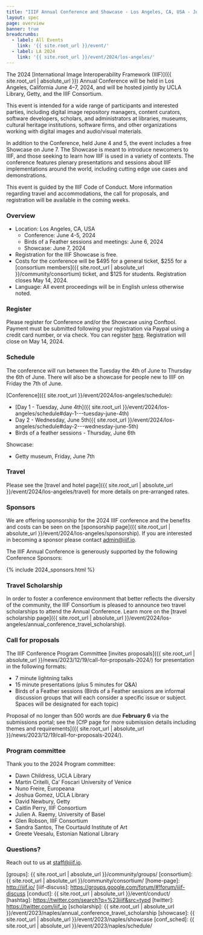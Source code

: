 ```yaml
---
title: "IIIF Annual Conference and Showcase - Los Angeles, CA, USA - June 4-7, 2024"
layout: spec
page: overview
banner: true 
breadcrumbs:
  - label: All Events
    link: '{{ site.root_url }}/event/'
  - label: LA 2024
    link: '{{ site.root_url }}/event/2024/los-angeles/'
---
```



The 2024 [International Image Interoperability Framework (IIIF)]({{ site.root_url | absolute_url }}) Annual Conference will be held in Los Angeles, California June 4–7, 2024, and will be hosted jointly by UCLA Library, Getty, and the IIIF Consortium.

This event is intended for a wide range of participants and interested parties, including digital image repository managers, content curators, software developers, scholars, and administrators at libraries, museums, cultural heritage institutions, software firms, and other organizations working with digital images and audio/visual materials.

In addition to the Conference, held June 4 and 5, the event includes a free Showcase on June 7. The Showcase is meant to introduce newcomers to IIIF, and those seeking to learn how IIIF is used in a variety of contexts. The conference features plenary presentations and sessions about IIIF implementations around the world, including cutting edge use cases and demonstrations. 

This event is guided by the IIIF Code of Conduct. More information regarding travel and accommodations, the call for proposals, and registration will be available in the coming weeks. 

<!-- {% include 2024_hosts.html %} -->

<!-- 


The 2023 [International Image Interoperability Framework (IIIF)]({{ site.root_url | absolute_url }}) Annual Conference will be held in Naples, Italy, June 5–8, 2023, and will be hosted jointly by the [University of Naples Federico II](http://www.international.unina.it/) and the IIIF Consortium.

This event is intended for a wide range of participants and interested parties, including digital image repository managers, content curators, software developers, scholars, and administrators at libraries, museums, cultural heritage institutions, software firms, and other organizations working with digital images and audio/visual materials.

The event includes a free [**showcase**][showcase] meant to introduce newcomers to IIIF, and those seeking to learn how IIIF is used in a variety of contexts. The [**conference**][conf_sched] features plenary presentations and sessions about IIIF implementations around the world, including cutting edge use cases and demonstrations. 

This event is guided by the IIIF [Code of Conduct]({{ site.root_url | absolute_url }}/event/conduct). -->



### **Overview**

* Location: Los Angeles, CA, USA
    * Conference: June 4-5, 2024
    * Birds of a Feather sessions and meetings: June 6, 2024
    * Showcase: June 7, 2024
* Registration for the IIIF Showcase is free.
* Costs for the conference will be $495 for a general ticket, $255 for a [consortium members]({{ site.root_url | absolute_url }}/community/consortium) ticket, and $125 for students. Registration closes May 14, 2024.
* Language: All event proceedings will be in English unless otherwise noted.

### **Register**

Please register for Conference and/or the Showcase using Conftool. Payment must be submitted following your registration via Paypal using a credit card number, or via check. You can register [here](https://www.conftool.org/iiif2024/). Registration will close on May 14, 2024. 

### **Schedule**

The conference will run between the Tuesday the 4th of June to Thursday the 6th of June. There will also be a showcase for people new to IIIF on Friday the 7th of June.

[Conference]({{ site.root_url }}/event/2024/los-angeles/schedule):
 * [Day 1 - Tuesday, June 4th]({{ site.root_url }}/event/2024/los-angeles/schedule#day-1---tuesday-june-4th)
 * Day 2 - Wednesday, June 5th({{ site.root_url }}/event/2024/los-angeles/schedule#day-2---wednesday-june-5th)
 * Birds of a feather sessions - Thursday, June 6th

Showcase:
 * Getty museum, Friday, June 7th


### **Travel**

Please see the [travel and hotel page]({{ site.root_url | absolute_url }}/event/2024/los-angeles/travel) for more details on pre-arranged rates.

### **Sponsors**

We are offering sponsorship for the 2024 IIIF conference and the benefits and costs can be seen on the [sponsorship page]({{ site.root_url | absolute_url }}/event/2024/los-angeles/sponsorship). If you are interested in becoming a sponsor please contact [admin@iiif.io](mailto:admin@iiif.io). 

The IIIF Annual Conference is generously supported by the following Conference Sponsors:

{% include 2024_sponsors.html %} 

### **Travel Scholarship**

In order to foster a conference environment that better reflects the diversity of the community, the IIIF Consortium is pleased to announce two travel scholarships to attend the Annual Conference. Learn more on the [travel scholarship page]({{ site.root_url | absolute_url }}/event/2024/los-angeles/annual_conference_travel_scholarship).

### Call for proposals

The IIIF Conference Program Committee [invites proposals]({{ site.root_url | absolute_url }}/news/2023/12/19/call-for-proposals-2024/) for presentation in the following formats:

* 7 minute lightning talks
* 15 minute presentations (plus 5 minutes for Q&A)
* Birds of a Feather sessions (Birds of a Feather sessions are informal discussion groups that will each consider a specific issue or subject. Spaces will be designated for each topic)

Proposal of no longer than 500 words are due **February 6** via the submissions portal; see the [CfP page for more submission details including themes and requirements]({{ site.root_url | absolute_url }}/news/2023/12/19/call-for-proposals-2024/).

### Program committee

Thank you to the 2024 Program committee:

* Dawn Childress, UCLA Library
* Martin Critelli, Ca' Foscari University of Venice
* Nuno Freire, Europeana
* Joshua Gomez, UCLA Library
* David Newbury, Getty
* Caitlin Perry, IIIF Consortium 
* Julien A. Raemy, University of Basel
* Glen Robson, IIIF Consortium
* Sandra Santos, The Courtauld Institute of Art
* Greete Veesalu, Estonian National Library



<!-- ### **Register**

* Please register for Conference and/or the Showcase using Conftool. Payment must be submitted following your registration via Paypal using a credit card number, or via check. You can register [here](https://www.conftool.org/iiif2023/index.php?page=index). Registration will close on May 16, 2023. 

### **Travel**

* Please see the [travel and hotel page]({{ site.root_url | absolute_url }}/event/2023/naples/travel) for more details on pre-arranged rates.

### **Schedule**

* See the [conference schedule page for the current outline schedule]({{ site.root_url | absolute_url }}/event/2023/naples/schedule) for the conference, the showcase page for the [Showcase schedule][showcase], and the [workshops page]({{ site.root_url | absolute_url }}/event/2023/naples/workshops) for the schedule of optional pre-conference workshops.


#### Local planning committee

Thank you to the 2023 local planning committee:

* Gennaro Ferrante
* Serena Picarelli
* Chiara Fusco
* Pierfrancesco Valentini di Castromediano

### **Sponsors**

We are offering sponsorship for the 2023 IIIF conference and the benefits and costs can be seen on the [sponsorship page]({{ site.root_url | absolute_url }}/event/2023/naples/sponsorship). If you are interested in becoming a sponsor please contact [admin@iiif.io](mailto:admin@iiif.io). 

The IIIF Annual Conference is generously supported by the following Conference Sponsors:

{% include 2023_sponsors.html %} 

### Locations

**[Showcase][showcase] - 6/5**

Università degli Studi di Napoli Federico II - Chiesa dei Santi Marcellino e Festo<br>
Largo S. Marcellino, 10, 80138 Napoli NA, Italy

**Workshops - 6/6**

Università degli Studi di Napoli Federico II - Dipartimento di Studi Umanistici<br>
Via Porta di Massa, 1, 80133 Napoli NA, Italy

**[Conference][conf_sched] - 6/7 and 6/8**

Università degli Studi di Napoli Federico II - Scuola Politecnica e delle Scienze di Base - Complesso Napoli Est<br>
Corso Nicolangelo Protopisani, 70, 80146 Napoli NA, Italy

**Reception - 6/7**

Villa Ferretti <br>
Via Castello, 14, 80070 Bacoli NA, Italy

_Buses will take reception attendees from the Conference directly to Villa Ferretti. Following the receptions, buses will return to University Center (Umberto I, 40, 80138 Napoli NA)._

{% include 2023_locations.html %}  -->

### **Questions?**

Reach out to us at staff@iiif.io.


[iiif]: https://iiif.io/
[groups]: {{ site.root_url | absolute_url }}/community/groups/
[consortium]: {{ site.root_url | absolute_url }}/community/consortium/
[home-page]: http://iiif.io/
[iiif-discuss]: https://groups.google.com/forum/#!forum/iiif-discuss
[conduct]: {{ site.root_url | absolute_url }}/event/conduct/
[hashtag]: https://twitter.com/search?q=%23iiif&src=typd
[twitter]: https://twitter.com/iiif_io
[scholarship]:  {{ site.root_url | absolute_url }}/event/2023/naples/annual_conference_travel_scholarship
[showcase]:  {{ site.root_url | absolute_url }}/event/2023/naples/showcase
[conf_sched]: {{ site.root_url | absolute_url }}/event/2023/naples/schedule/
